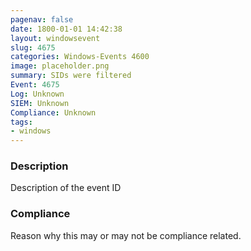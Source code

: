 ```yaml
---
pagenav: false
date: 1800-01-01 14:42:38
layout: windowsevent
slug: 4675
categories: Windows-Events 4600
image: placeholder.png
summary: SIDs were filtered
Event: 4675
Log: Unknown
SIEM: Unknown
Compliance: Unknown
tags:
- windows
---
```


### Description

Description of the event ID

### Compliance

Reason why this may or may not be compliance related.
